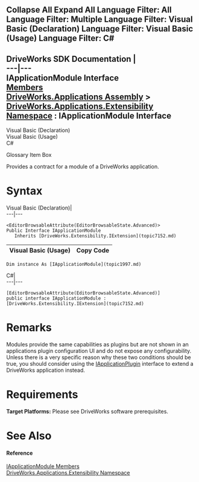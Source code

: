 Collapse All Expand All Language Filter: All  Language Filter: Multiple  Language Filter: Visual Basic (Declaration) Language Filter: Visual Basic (Usage) Language Filter: C#  
---  
DriveWorks SDK Documentation  |   
---|---  
IApplicationModule Interface   
[Members](topic1998.md)   
[DriveWorks.Applications Assembly](topic13.md) > [DriveWorks.Applications.Extensibility Namespace](topic1995.md) : IApplicationModule Interface  
---  
  
Visual Basic (Declaration)    
Visual Basic (Usage)    
C# 

Glossary Item Box

Provides a contract for a module of a DriveWorks application. 

# Syntax

Visual Basic (Declaration)|   
---|---  
      
    
    <EditorBrowsableAttribute(EditorBrowsableState.Advanced)>
    Public Interface IApplicationModule 
       Inherits [DriveWorks.Extensibility.IExtension](topic7152.md)   
  
Visual Basic (Usage)| Copy Code  
---|---  
      
    
    Dim instance As [IApplicationModule](topic1997.md)  
  
C#|   
---|---  
      
    
    [EditorBrowsableAttribute(EditorBrowsableState.Advanced)]
    public interface IApplicationModule : [DriveWorks.Extensibility.IExtension](topic7152.md)    
  
# Remarks

Modules provide the same capabilities as plugins but are not shown in an applications plugin configuration UI and do not expose any configurability. Unless there is a very specific reason why these two conditions should be true, you should consider using the [IApplicationPlugin](topic2004.md) interface to extend a DriveWorks application instead.

# Requirements

**Target Platforms:** Please see DriveWorks software prerequisites.

# See Also

#### Reference

[IApplicationModule Members](topic1998.md)   
[DriveWorks.Applications.Extensibility Namespace](topic1995.md)


